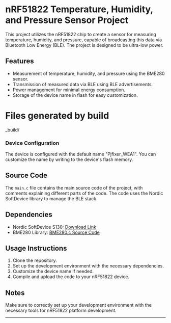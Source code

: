 # nRF51822 Temperature, Humidity, and Pressure Sensor Project

This project utilizes the nRF51822 chip to create a sensor for measuring temperature, humidity, and pressure, capable of broadcasting this data via Bluetooth Low Energy (BLE). The project is designed to be ultra-low power.

## Features

- Measurement of temperature, humidity, and pressure using the BME280 sensor.
- Transmission of measured data via BLE using BLE advertisements.
- Power management for minimal energy consumption.
- Storage of the device name in flash for easy customization.


# Files generated by build
_build/

### Device Configuration

The device is configured with the default name "Pjfixer_WEA1". You can customize the name by writing to the device's flash memory.

## Source Code

The `main.c` file contains the main source code of the project, with comments explaining different parts of the code. The code uses the Nordic SoftDevice library to manage the BLE stack.

## Dependencies

- Nordic SoftDevice S130: [Download Link](https://www.nordicsemi.com/Software-and-Tools/Software/S130)
- BME280 Library: [BME280.c Source Code](https://github.com/PJfixer/PIC16F_WHEATHER_STATION/blob/master/16F18325_NO_MCC.X/bme280.c)

## Usage Instructions

1. Clone the repository.
2. Set up the development environment with the necessary dependencies.
3. Customize the device name if needed.
4. Compile and upload the code to your nRF51822 device.

## Notes

Make sure to correctly set up your development environment with the necessary tools for nRF51822 platform development.

---

